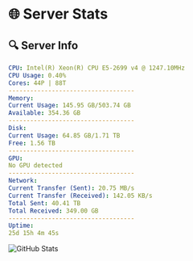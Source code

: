 # 🌐 Server Stats
## 🔍 Server Info
```yaml
CPU: Intel(R) Xeon(R) CPU E5-2699 v4 @ 1247.10MHz
CPU Usage: 0.40%
Cores: 44P | 88T
-----------------------------------
Memory:
Current Usage: 145.95 GB/503.74 GB
Available: 354.36 GB
-----------------------------------
Disk:
Current Usage: 64.85 GB/1.71 TB
Free: 1.56 TB
-----------------------------------
GPU:
No GPU detected
-----------------------------------
Network:
Current Transfer (Sent): 20.75 MB/s
Current Transfer (Received): 142.05 KB/s
Total Sent: 40.41 TB
Total Received: 349.00 GB
-----------------------------------
Uptime:
25d 15h 4m 45s
```
![GitHub Stats](https://img.shields.io/badge/Updated-2025-04-02_12:27:34-blue)